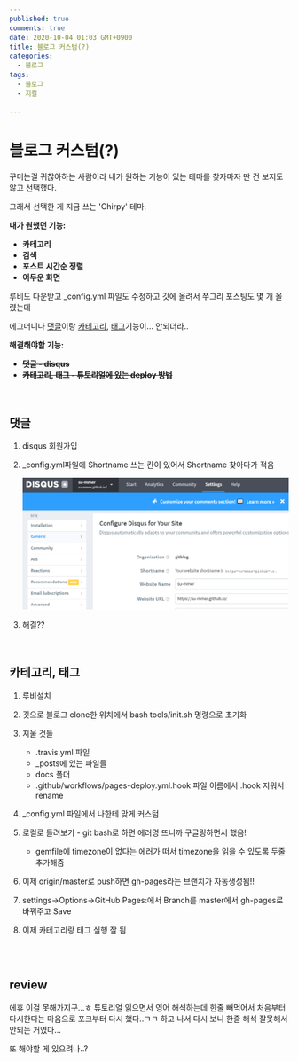 ```yaml
---
published: true
comments: true
date: 2020-10-04 01:03 GMT+0900
title: 블로그 커스텀(?)
categories:
  - 블로그
tags:
  - 블로그
  - 지킬

---
```


# 블로그 커스텀(?)

꾸미는걸 귀찮아하는 사람이라 내가 원하는 기능이 있는 테마를 찾자마자 딴 건 보지도 않고 선택했다.

그래서 선택한 게 지금 쓰는 'Chirpy' 테마.



**내가 원했던 기능:**

- **카테고리**
- **검색**
- **포스트 시간순 정렬**
- **어두운 화면**



루비도 다운받고 _config.yml 파일도 수정하고 깃에 올려서 쭈그리 포스팅도 몇 개 올렸는데

에그머니나 <u>댓글</u>이랑 <u>카테고리</u>, <u>태그</u>기능이... 안되더라..



**해결해야할 기능:**

- ~~**댓글 - disqus**~~
- ~~**카테고리, 태그 - 튜토리얼에 있는 deploy 방법**~~



<br>

## 댓글

1. disqus 회원가입

2. _config.yml파일에 Shortname 쓰는 칸이 있어서 Shortname 찾아다가 적음

   ![disqus.PNG](/assets/images/disqus.PNG)

3. 해결??

<br>

## 카테고리, 태그

1. 루비설치
2. 깃으로 블로그 clone한 위치에서 bash tools/init.sh 명령으로 초기화
3. 지울 것들
   - .travis.yml 파일
   - _posts에 있는 파일들
   - docs 폴더
   - .github/workflows/pages-deploy.yml.hook 파일 이름에서 .hook 지워서 rename

4. _config.yml 파일에서 나한테 맞게 커스텀 
5. 로컬로 돌려보기 - git bash로 하면 에러명 뜨니까 구글링하면서 했음!
   - gemfile에 timezone이 없다는 에러가 떠서 timezone을 읽을 수 있도록 두줄 추가해줌
6. 이제 origin/master로 push하면 gh-pages라는 브랜치가 자동생성됨!!
7. settings->Options->GitHub Pages:에서 Branch를 master에서 gh-pages로 바꿔주고 Save
8. 이제 카테고리랑 태그 실행 잘 됨


<br><br>

## review

에휴 이걸 못해가지구...ㅎ 튜토리얼 읽으면서 영어 해석하는데 한줄 빼먹어서 처음부터 다시한다는 마음으로 포크부터 다시 했다..ㅋㅋ 하고 나서 다시 보니 한줄 해석 잘못해서 안되는 거였다...

또 해야할 게 있으려나..?
